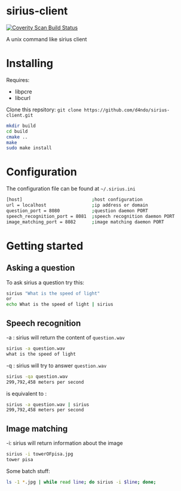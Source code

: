 # sirius-client
<a href="https://scan.coverity.com/projects/5136">
  <img alt="Coverity Scan Build Status"
       src="https://scan.coverity.com/projects/5136/badge.svg"/>
</a>

A unix command like sirius client
# Installing

Requires:

* libpcre
* libcurl

Clone this repsitory: `git clone https://github.com/d4ndo/sirius-client.git`

```bash
mkdir build
cd build
cmake ..
make
sudo make install
```

# Configuration

The configuration file can be found at `~/.sirius.ini`

```bash
[host]                          ;host configuration
url = localhost                 ;ip address or domain
question_port = 8080            ;question daemon PORT
speech_recognition_port = 8081  ;speech recognition daemon PORT
image_matching_port = 8082      ;image matching daemon PORT
```

# Getting started

## Asking a question
To ask sirius a question try this:
```bash
sirius "What is the speed of light"
or
echo What is the speed of light | sirius
```

## Speech recognition

-a : sirius will return the content of `question.wav`
```bash
sirius -a question.wav
what is the speed of light
```

-q : sirius will try to answer `question.wav`
```bash
sirius -qa question.wav
299,792,458 meters per second
```
is equivalent to :
```bash
sirius -a question.wav | sirius
299,792,458 meters per second
```
## Image matching

-i: sirius will return information about the image

```bash
sirius -i towerOFpisa.jpg
tower pisa
```

Some batch stuff:
```bash
ls -1 *.jpg | while read line; do sirius -i $line; done;
```
